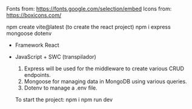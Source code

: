Fonts from: https://fonts.google.com/selection/embed
Icons from: https://boxicons.com/

npm create vite@latest (to create the react project)
npm i express mongoose dotenv

- Framework React
- JavaScript + SWC (transpilador)

  1. Express will be used for the middleware to create various CRUD endpoints.
  2. Mongoose for managing data in MongoDB using various queries.
  3. Dotenv to manage a .env file.

  To start the project:
  npm i
  npm run dev
